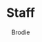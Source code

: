 ---
layout: post
title: Staff
author: Brodie
section: about
categories: [about, brodie]
audience: ''
keywords: ''
goals: ''
actions: ''
---